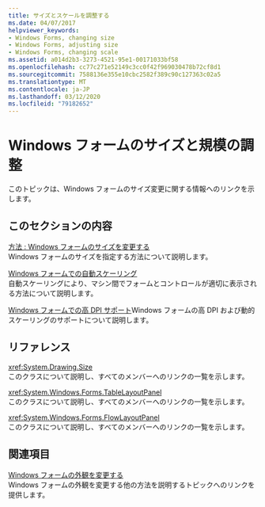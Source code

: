 ```yaml
---
title: サイズとスケールを調整する
ms.date: 04/07/2017
helpviewer_keywords:
- Windows Forms, changing size
- Windows Forms, adjusting size
- Windows Forms, changing scale
ms.assetid: a014d2b3-3273-4521-95e1-00171033bf58
ms.openlocfilehash: cc77c271e52149c3cc0f42f969030478b72cf8d1
ms.sourcegitcommit: 7588136e355e10cbc2582f389c90c127363c02a5
ms.translationtype: MT
ms.contentlocale: ja-JP
ms.lasthandoff: 03/12/2020
ms.locfileid: "79182652"
---
```

# <a name="adjusting-the-size-and-scale-of-windows-forms"></a>Windows フォームのサイズと規模の調整
このトピックは、Windows フォームのサイズ変更に関する情報へのリンクを示します。  
  
## <a name="in-this-section"></a>このセクションの内容  
 [方法 : Windows フォームのサイズを変更する](how-to-resize-windows-forms.md)  
 Windows フォームのサイズを指定する方法について説明します。  
  
 [Windows フォームでの自動スケーリング](automatic-scaling-in-windows-forms.md)  
 自動スケーリングにより、マシン間でフォームとコントロールが適切に表示される方法について説明します。  
  
 [Windows フォームでの高 DPI サポート](high-dpi-support-in-windows-forms.md)Windows フォームの高 DPI および動的スケーリングのサポートについて説明します。
  
## <a name="reference"></a>リファレンス  
 <xref:System.Drawing.Size>  
 このクラスについて説明し、すべてのメンバーへのリンクの一覧を示します。  
  
 <xref:System.Windows.Forms.TableLayoutPanel>  
 このクラスについて説明し、すべてのメンバーへのリンクの一覧を示します。  
  
 <xref:System.Windows.Forms.FlowLayoutPanel>  
 このクラスについて説明し、すべてのメンバーへのリンクの一覧を示します。  
  
## <a name="related-sections"></a>関連項目  
 [Windows フォームの外観を変更する](changing-the-appearance-of-windows-forms.md)  
 Windows フォームの外観を変更する他の方法を説明するトピックへのリンクを提供します。
